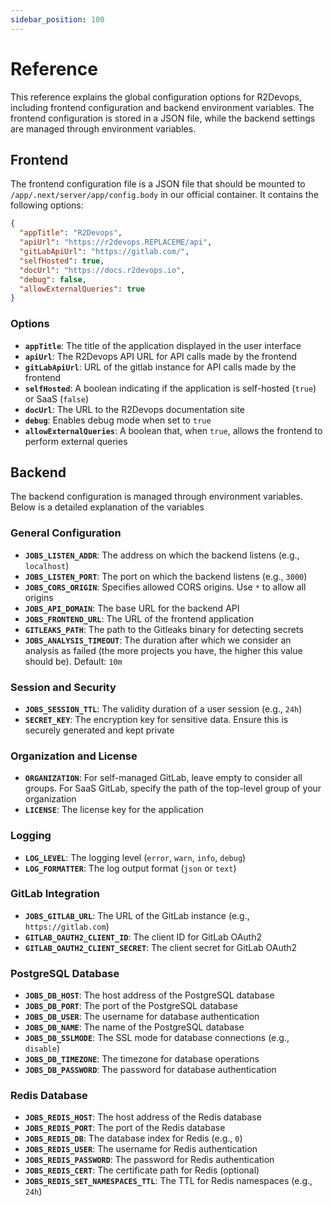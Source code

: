 ```yaml
---
sidebar_position: 100
---
```


# Reference

This reference explains the global configuration options for R2Devops,
including frontend configuration and backend environment variables. The
frontend configuration is stored in a JSON file, while the backend settings are
managed through environment variables.

## Frontend

The frontend configuration file is a JSON file that should be mounted to
`/app/.next/server/app/config.body` in our official container. It contains the
following options:

```json
{
  "appTitle": "R2Devops",
  "apiUrl": "https://r2devops.REPLACEME/api",
  "gitLabApiUrl": "https://gitlab.com/",
  "selfHosted": true,
  "docUrl": "https://docs.r2devops.io",
  "debug": false,
  "allowExternalQueries": true
}
```

### Options

- **`appTitle`**: The title of the application displayed in the user interface
- **`apiUrl`**: The R2Devops API URL for API calls made by the frontend
- **`gitLabApiUrl`**: URL of the gitlab instance for API calls made by the frontend
- **`selfHosted`**: A boolean indicating if the application is self-hosted (`true`) or SaaS (`false`)
- **`docUrl`**: The URL to the R2Devops documentation site
- **`debug`**: Enables debug mode when set to `true`
- **`allowExternalQueries`**: A boolean that, when `true`, allows the frontend to perform external queries

## Backend

The backend configuration is managed through environment variables. Below is a
detailed explanation of the variables

### General Configuration

- **`JOBS_LISTEN_ADDR`**: The address on which the backend listens (e.g., `localhost`)
- **`JOBS_LISTEN_PORT`**: The port on which the backend listens (e.g., `3000`)
- **`JOBS_CORS_ORIGIN`**: Specifies allowed CORS origins. Use `*` to allow all origins
- **`JOBS_API_DOMAIN`**: The base URL for the backend API
- **`JOBS_FRONTEND_URL`**: The URL of the frontend application
- **`GITLEAKS_PATH`**: The path to the Gitleaks binary for detecting secrets
- **`JOBS_ANALYSIS_TIMEOUT`**: The duration after which we consider an analysis as failed (the more projects you have, the higher this value should be). Default: `10m`

### Session and Security

- **`JOBS_SESSION_TTL`**: The validity duration of a user session (e.g., `24h`)
- **`SECRET_KEY`**: The encryption key for sensitive data. Ensure this is securely generated and kept private

### Organization and License

- **`ORGANIZATION`**: For self-managed GitLab, leave empty to consider all groups. For SaaS GitLab, specify the path of the top-level group of your organization
- **`LICENSE`**: The license key for the application

### Logging

- **`LOG_LEVEL`**: The logging level (`error`, `warn`, `info`, `debug`)
- **`LOG_FORMATTER`**: The log output format (`json` or `text`)

### GitLab Integration

- **`JOBS_GITLAB_URL`**: The URL of the GitLab instance (e.g., `https://gitlab.com`)
- **`GITLAB_OAUTH2_CLIENT_ID`**: The client ID for GitLab OAuth2
- **`GITLAB_OAUTH2_CLIENT_SECRET`**: The client secret for GitLab OAuth2

### PostgreSQL Database

- **`JOBS_DB_HOST`**: The host address of the PostgreSQL database
- **`JOBS_DB_PORT`**: The port of the PostgreSQL database
- **`JOBS_DB_USER`**: The username for database authentication
- **`JOBS_DB_NAME`**: The name of the PostgreSQL database
- **`JOBS_DB_SSLMODE`**: The SSL mode for database connections (e.g., `disable`)
- **`JOBS_DB_TIMEZONE`**: The timezone for database operations
- **`JOBS_DB_PASSWORD`**: The password for database authentication

### Redis Database

- **`JOBS_REDIS_HOST`**: The host address of the Redis database
- **`JOBS_REDIS_PORT`**: The port of the Redis database
- **`JOBS_REDIS_DB`**: The database index for Redis (e.g., `0`)
- **`JOBS_REDIS_USER`**: The username for Redis authentication
- **`JOBS_REDIS_PASSWORD`**: The password for Redis authentication
- **`JOBS_REDIS_CERT`**: The certificate path for Redis (optional)
- **`JOBS_REDIS_SET_NAMESPACES_TTL`**: The TTL for Redis namespaces (e.g., `24h`)
